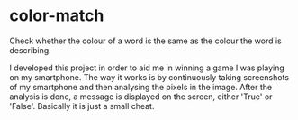 # color-match
Check whether the colour of a word is the same as the colour the word is describing.

I developed this project in order to aid me in winning a game I was playing on my smartphone. The way it works is by continuously taking screenshots of my smartphone and then analysing the pixels in the image. After the analysis is done, a message is displayed on the screen, either 'True' or 'False'. Basically it is just a small cheat.

